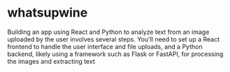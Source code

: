 # whatsupwine
Building an app using React and Python to analyze text from an image uploaded by the user involves several steps. You'll need to set up a React frontend to handle the user interface and file uploads, and a Python backend, likely using a framework such as Flask or FastAPI, for processing the images and extracting text

